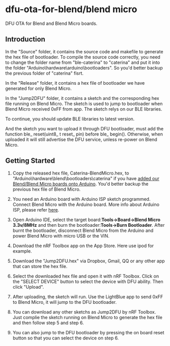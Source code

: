 # dfu-ota-for-blend/blend micro #

DFU OTA for Blend and Blend Micro boards.

## Introduction ##

In the "Source" folder, it contains the source code and makefile to generate the hex file of bootloader. To compile the source code correctly, you need to change the folder name from "ble-caterina" to "caterina" and put it into the folder "Arduino\hardware\arduino\bootloaders". So you'd better backup the previous folder of "caterina" fisrt.

In the "Release" folder, it contains a hex file of bootloader we have generated for only Blend Micro. 

In the "Jump2DFU" folder, it contains a sketch and the corresponding hex file running on Blend Micro. The sketch is used to jump to bootloader when Blend Micro received 0xFF from app. The sketch relys on our BLE libraries.

To continue, you should update BLE libraries to latest version.

And the sketch you want to upload it through DFU bootloader, must add the function ble_ reset(uint8_ t reset_ pin) before ble_ begin(). Otherwise, when uploaded it will still advertise the DFU service, unless re-power on Blend Micro.

## Getting Started ##

1. Copy the released hex file, Caterina-BlendMicro.hex, to "Arduino\hardware\blend\bootloaders\caterina" if you have [added our Blend/Blend Micro boards onto Arduino](http://redbearlab.com/getting-started-blend/). You'd better backup the previous hex file of Blend Micro.

2. You need an Arduino board with Arduino ISP sketch programmed.  Connect Blend Micro with the Arduino board. More info about Arduino ISP, please refer [here](http://arduino.cc/en/Tutorial/ArduinoISP).

3. Open Arduino IDE, select the target board:**Tools->Board->Blend Micro 3.3v/8MHz** and then burn the bootloader:**Tools->Burn Bootloader**. After burnt the bootloader, disconnect Blend Micro from the Arduino and power Blend Micro with micro USB or the VIN. 

4. Download the nRF Toolbox app on the App Store. Here use ipod for example.

5. Download the "Jump2DFU.hex" via Dropbox, Gmail, QQ or any other app that can store the hex file.

6. Select the downloaded hex file and open it with nRF Toolbox. Click on the "SELECT DEVICE" button to select the device with DFU ability. Then click "Upload".

7. After uploading, the sketch will run. Use the LightBlue app to send 0xFF to Blend Micro, it will jump to the DFU bootloader.

8. You can download any other sketchs as Jump2DFU by nRF Toolbox. Just complie the sketch running on Blend Micro to generate the hex file and then follow step 5 and step 6.

9. You can also jump to the DFU bootloader by pressing the on board reset button so that you can select the device on step 6.